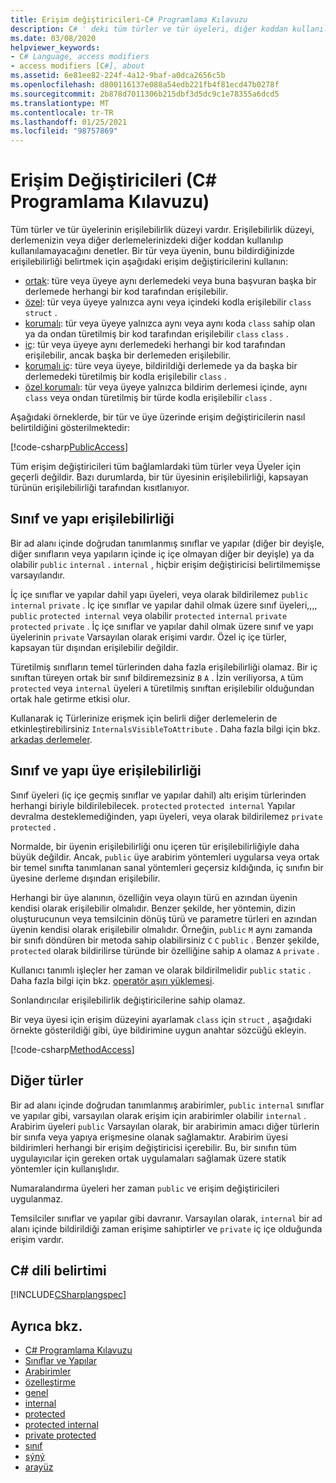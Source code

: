 ```yaml
---
title: Erişim değiştiricileri-C# Programlama Kılavuzu
description: C# ' deki tüm türler ve tür üyeleri, diğer koddan kullanılıp kullanılamayacağını denetleyen bir erişilebilirlik düzeyine sahiptir. Bu erişim değiştiricileri listesini gözden geçirin.
ms.date: 03/08/2020
helpviewer_keywords:
- C# Language, access modifiers
- access modifiers [C#], about
ms.assetid: 6e81ee82-224f-4a12-9baf-a0dca2656c5b
ms.openlocfilehash: d800116137e088a54edb221fb4f81ecd47b0278f
ms.sourcegitcommit: 2b878d7011306b215dbf3d5dc9c1e78355a6dcd5
ms.translationtype: MT
ms.contentlocale: tr-TR
ms.lasthandoff: 01/25/2021
ms.locfileid: "98757869"
---
```

# <a name="access-modifiers-c-programming-guide"></a>Erişim Değiştiricileri (C# Programlama Kılavuzu)

Tüm türler ve tür üyelerinin erişilebilirlik düzeyi vardır. Erişilebilirlik düzeyi, derlemenizin veya diğer derlemelerinizdeki diğer koddan kullanılıp kullanılamayacağını denetler. Bir tür veya üyenin, bunu bildirdiğinizde erişilebilirliği belirtmek için aşağıdaki erişim değiştiricilerini kullanın:

- [ortak](../../language-reference/keywords/public.md): türe veya üyeye aynı derlemedeki veya buna başvuran başka bir derlemede herhangi bir kod tarafından erişilebilir.
- [özel](../../language-reference/keywords/private.md): tür veya üyeye yalnızca aynı veya içindeki kodla erişilebilir `class` `struct` .
- [korumalı](../../language-reference/keywords/protected.md): tür veya üyeye yalnızca aynı veya aynı koda `class` sahip olan ya da ondan türetilmiş bir kod tarafından erişilebilir `class` `class` .
- [iç](../../language-reference/keywords/internal.md): tür veya üyeye aynı derlemedeki herhangi bir kod tarafından erişilebilir, ancak başka bir derlemeden erişilebilir.
- [korumalı iç](../../language-reference/keywords/protected-internal.md): türe veya üyeye, bildirildiği derlemede ya da başka bir derlemedeki türetilmiş bir kodla erişilebilir `class` .
- [özel korumalı](../../language-reference/keywords/private-protected.md): tür veya üyeye yalnızca bildirim derlemesi içinde, aynı `class` veya ondan türetilmiş bir türde kodla erişilebilir `class` .

Aşağıdaki örneklerde, bir tür ve üye üzerinde erişim değiştiricilerin nasıl belirtildiğini gösterilmektedir:

[!code-csharp[PublicAccess](~/samples/snippets/csharp/objectoriented/accessmodifiers.cs#PublicAccess)]

Tüm erişim değiştiricileri tüm bağlamlardaki tüm türler veya Üyeler için geçerli değildir. Bazı durumlarda, bir tür üyesinin erişilebilirliği, kapsayan türünün erişilebilirliği tarafından kısıtlanıyor.

## <a name="class-and-struct-accessibility"></a>Sınıf ve yapı erişilebilirliği  

Bir ad alanı içinde doğrudan tanımlanmış sınıflar ve yapılar (diğer bir deyişle, diğer sınıfların veya yapıların içinde iç içe olmayan diğer bir deyişle) ya da olabilir `public` `internal` . `internal` , hiçbir erişim değiştiricisi belirtilmemişse varsayılandır.

İç içe sınıflar ve yapılar dahil yapı üyeleri, veya olarak bildirilemez `public` `internal` `private` . İç içe sınıflar ve yapılar dahil olmak üzere sınıf üyeleri,,,, `public` `protected internal` veya olabilir `protected` `internal` `private protected` `private` . İç içe sınıflar ve yapılar dahil olmak üzere sınıf ve yapı üyelerinin `private` Varsayılan olarak erişimi vardır. Özel iç içe türler, kapsayan tür dışından erişilebilir değildir.

Türetilmiş sınıfların temel türlerinden daha fazla erişilebilirliği olamaz. Bir iç sınıftan türeyen ortak bir sınıf bildiremezsiniz `B` `A` . İzin veriliyorsa, `A` tüm `protected` veya `internal` üyeleri `A` türetilmiş sınıftan erişilebilir olduğundan ortak hale getirme etkisi olur.

Kullanarak iç Türlerinize erişmek için belirli diğer derlemelerin de etkinleştirebilirsiniz `InternalsVisibleToAttribute` . Daha fazla bilgi için bkz. [arkadaş derlemeler](../../../standard/assembly/friend.md).

## <a name="class-and-struct-member-accessibility"></a>Sınıf ve yapı üye erişilebilirliği  

Sınıf üyeleri (iç içe geçmiş sınıflar ve yapılar dahil) altı erişim türlerinden herhangi biriyle bildirilebilecek. `protected` `protected internal` Yapılar devralma desteklemediğinden, yapı üyeleri, veya olarak bildirilemez `private protected` .

Normalde, bir üyenin erişilebilirliği onu içeren tür erişilebilirliğiyle daha büyük değildir. Ancak, `public` üye arabirim yöntemleri uygularsa veya ortak bir temel sınıfta tanımlanan sanal yöntemleri geçersiz kıldığında, iç sınıfın bir üyesine derleme dışından erişilebilir.

Herhangi bir üye alanının, özelliğin veya olayın türü en azından üyenin kendisi olarak erişilebilir olmalıdır. Benzer şekilde, her yöntemin, dizin oluşturucunun veya temsilcinin dönüş türü ve parametre türleri en azından üyenin kendisi olarak erişilebilir olmalıdır. Örneğin, `public` `M` aynı zamanda bir sınıfı döndüren bir metoda sahip olabilirsiniz `C` `C` `public` . Benzer şekilde, `protected` olarak bildirilirse türünde bir özelliğine sahip `A` olamaz `A` `private` .

Kullanıcı tanımlı işleçler her zaman ve olarak bildirilmelidir `public` `static` . Daha fazla bilgi için bkz. [operatör aşırı yüklemesi](../../language-reference/operators/operator-overloading.md).

Sonlandırıcılar erişilebilirlik değiştiricilerine sahip olamaz.

Bir veya üyesi için erişim düzeyini ayarlamak `class` için `struct` , aşağıdaki örnekte gösterildiği gibi, üye bildirimine uygun anahtar sözcüğü ekleyin.

[!code-csharp[MethodAccess](~/samples/snippets/csharp/objectoriented/accessmodifiers.cs#MethodAccess)]

## <a name="other-types"></a>Diğer türler

Bir ad alanı içinde doğrudan tanımlanmış arabirimler, `public` `internal` sınıflar ve yapılar gibi, varsayılan olarak erişim için arabirimler olabilir `internal` . Arabirim üyeleri `public` Varsayılan olarak, bir arabirimin amacı diğer türlerin bir sınıfa veya yapıya erişmesine olanak sağlamaktır. Arabirim üyesi bildirimleri herhangi bir erişim değiştiricisi içerebilir. Bu, bir sınıfın tüm uygulayıcılar için gereken ortak uygulamaları sağlamak üzere statik yöntemler için kullanışlıdır.

Numaralandırma üyeleri her zaman `public` ve erişim değiştiricileri uygulanmaz.

Temsilciler sınıflar ve yapılar gibi davranır. Varsayılan olarak, `internal` bir ad alanı içinde bildirildiği zaman erişime sahiptirler ve `private` iç içe olduğunda erişim vardır.

## <a name="c-language-specification"></a>C# dili belirtimi

[!INCLUDE[CSharplangspec](~/includes/csharplangspec-md.md)]  

## <a name="see-also"></a>Ayrıca bkz.

- [C# Programlama Kılavuzu](../index.md)
- [Sınıflar ve Yapılar](./index.md)
- [Arabirimler](../interfaces/index.md)
- [özelleştirme](../../language-reference/keywords/private.md)
- [genel](../../language-reference/keywords/public.md)
- [internal](../../language-reference/keywords/internal.md)
- [protected](../../language-reference/keywords/protected.md)
- [protected internal](../../language-reference/keywords/protected-internal.md)
- [private protected](../../language-reference/keywords/private-protected.md)
- [sınıf](../../language-reference/keywords/class.md)
- [sýný](../../language-reference/builtin-types/struct.md)
- [arayüz](../../language-reference/keywords/interface.md)
